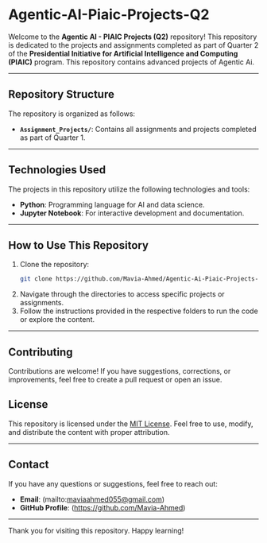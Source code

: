 # Agentic-AI-Piaic-Projects-Q2

Welcome to the **Agentic AI - PIAIC Projects (Q2)** repository! This repository is dedicated to the projects and assignments completed as part of Quarter 2 of the **Presidential Initiative for Artificial Intelligence and Computing (PIAIC)** program. This repository contains advanced projects of Agentic Ai.

---
## Repository Structure

The repository is organized as follows:

- **`Assignment_Projects/`**: Contains all assignments and projects completed as part of Quarter 1.

---
## Technologies Used

The projects in this repository utilize the following technologies and tools:

- **Python**: Programming language for AI and data science.
- **Jupyter Notebook**: For interactive development and documentation.

---
## How to Use This Repository

1. Clone the repository:
   ```bash
   git clone https://github.com/Mavia-Ahmed/Agentic-Ai-Piaic-Projects-Q2.git
   ```
2. Navigate through the directories to access specific projects or assignments.
3. Follow the instructions provided in the respective folders to run the code or explore the content.

---
## Contributing

Contributions are welcome! If you have suggestions, corrections, or improvements, feel free to create a pull request or open an issue.

## License

This repository is licensed under the [MIT License](LICENSE). Feel free to use, modify, and distribute the content with proper attribution.

---
## Contact

If you have any questions or suggestions, feel free to reach out:

- **Email**: (mailto:maviaahmed055@gmail.com)
- **GitHub Profile**: (https://github.com/Mavia-Ahmed)

---
Thank you for visiting this repository. Happy learning!
